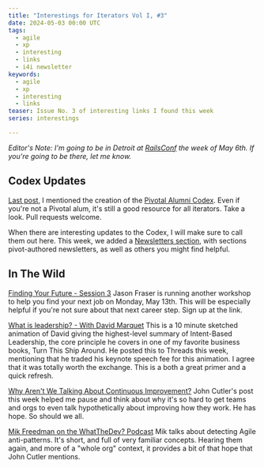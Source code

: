 ```yaml
---
title: "Interestings for Iterators Vol I, #3"
date: 2024-05-03 00:00 UTC
tags:
  - agile
  - xp
  - interesting
  - links
  - i4i newsletter
keywords:
  - agile
  - xp
  - interesting
  - links
teaser: Issue No. 3 of interesting links I found this week
series: interestings

---
```


[railsconf]: https://railsconf.com
[i4i-3]: /iterators-1-2/
[codex]: https://pivotal.fun/codex
[news]: https://alumni-codex.github.io/agile-resources/newsletters.html
[fyf]: https://lu.ma/eb3zy6xq
[intent-sketch]: https://www.youtube.com/watch?v=pYKH2uSax8U
[mik]: https://whatthedev.buzzsprout.com/673192/14978492-259-agile-anti-patterns-that-are-important-for-developers-to-recognize-with-vmware-tanzu-labs-mik-freedman
[tbm284]: https://cutlefish.substack.com/p/tbm-284-why-arent-we-talking-about

_Editor's Note: I'm going to be in Detroit at [RailsConf][railsconf]  the week of May 6th. If you're going to be there, let me know._

## Codex Updates

[Last post][i4i-3], I mentioned the creation of the [Pivotal Alumni Codex][codex]. Even if you're not a Pivotal alum, it's still a good resource for all iterators. Take a look. Pull requests welcome.

When there are interesting updates to the Codex, I will make sure to call them out here.
This week, we added a [Newsletters section][news], with sections pivot-authored newsletters, as well as others you might find helpful.

## In The Wild

[Finding Your Future - Session 3][fyf] Jason Fraser is running another workshop to help you find your next job on Monday, May 13th. This will be especially helpful if you're not sure about that next career step. Sign up at the link.

[What is leadership? - With David Marquet][intent-sketch] This is a 10 minute sketched animation of David giving the highest-level summary of Intent-Based Leadership, the core principle he covers in one of my favorite business books, Turn This Ship Around. He posted this to Threads this week, mentioning that he traded his keynote speech fee for this animation. I agree that it was totally worth the exchange. This is a both a great primer and a quick refresh.

[Why Aren't We Talking About Continuous Improvement?][tbm284] John Cutler's post this week helped me pause and think about why it's so hard to get teams and orgs to even talk hypothetically about improving how they work. He has hope. So should we all.

[Mik Freedman on the WhatTheDev? Podcast][mik] Mik talks about detecting Agile anti-patterns. It's short, and full of very familiar concepts. Hearing them again, and more of a "whole org" context, it provides a bit of that hope that John Cutler mentions.

